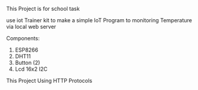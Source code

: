 This Project is for school task

use iot Trainer kit to make a simple IoT Program to monitoring Temperature via local web server

Components:
1. ESP8266
2. DHT11
3. Button (2)
4. Lcd 16x2 I2C

This Project Using HTTP Protocols
